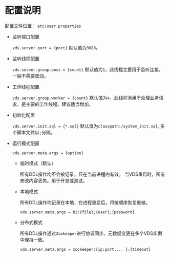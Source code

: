 # 配置说明


配置文件位置： `etc/user.properties`

* 监听端口配置

	`vds.server.port = {port}`
	默认值为`3088`。
* 监听线程配置

	`vds.server.group.boss = {count}`
	默认值为`1`，此线程主要用于监听连接，一般不需要改动。
* 工作线程配置

	`vds.server.group.worker = {count}`
	默认值为`4`，此线程池用于处理业务请求，是主要的工作线程。建议适当增加。
* 初始化配置

	`vds.server.init.sql = {*.sql}`
	默认值为`classpath:/system_init.sql`, 多个脚本文件以`;`分隔。
* 运行模式配置
	
	`vds.server.meta.args = {option}`
	
	* 临时模式（默认）
		
		所有DDL操作均不会被记录，只在当前进程内有效。 当VDS重启时，所有修改内容丢失。用于开发或测试。
	* 本地模式
		
		所有DDL操作均记录在本地，在进程重启后，将按顺序恢复重做。
		
		`vds.server.meta.args = h2:{file};{user};{password}`
	* 分布式模式 

		所有DDL操作通过`Zookeeper`进行协调同步。元数据变更在多个VDS实例中保持一致。
		
		`vds.server.meta.args = zookeeper:{ip:port,... };{timeout}`